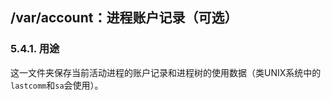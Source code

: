 ## /var/account：进程账户记录（可选）

### 5.4.1. 用途
这一文件夹保存当前活动进程的账户记录和进程树的使用数据（类UNIX系统中的`lastcomm`和`sa`会使用）。

